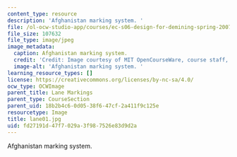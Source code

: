 ```yaml
---
content_type: resource
description: 'Afghanistan marking system. '
file: /ol-ocw-studio-app/courses/ec-s06-design-for-demining-spring-2007/fd27191d47f7029a3f987526e83d9d2a_lane01.jpg
file_size: 107632
file_type: image/jpeg
image_metadata:
  caption: Afghanistan marking system.
  credit: 'Credit: Image courtesy of MIT OpenCourseWare, course staff, and students.'
  image-alt: 'Afghanistan marking system. '
learning_resource_types: []
license: https://creativecommons.org/licenses/by-nc-sa/4.0/
ocw_type: OCWImage
parent_title: Lane Markings
parent_type: CourseSection
parent_uid: 18b2b4c6-0d05-38f6-47cf-2a411f9c125e
resourcetype: Image
title: lane01.jpg
uid: fd27191d-47f7-029a-3f98-7526e83d9d2a
---
```

Afghanistan marking system. 